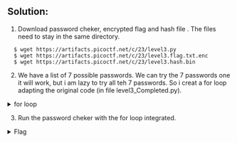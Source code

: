 ## Solution:
  1. Download password cheker, encrypted flag and hash file . The files need to stay in the same directory.  
  ```
    $ wget https://artifacts.picoctf.net/c/23/level3.py
    $ wget https://artifacts.picoctf.net/c/23/level3.flag.txt.enc
    $ wget https://artifacts.picoctf.net/c/23/level3.hash.bin
  ```
  2. We have a list of 7 possible passwords. We can try the 7 passwords one it will work, but i am lazy to try all teh 7 passwords. So i creat a for loop adapting the original code (in file level3_Completed.py).
   <details>
      <summary> for loop </summary>
       
        def level_3_pw_check(user_pw):
          user_pw_hash = hash_pw(user_pw)
    
          if( user_pw_hash == correct_pw_hash ):
            print("Welcome back... your flag, user:")
            decryption = str_xor(flag_enc.decode(), user_pw)
            print(decryption)
            return
          print("That password is incorrect")
        
        pos_pw_list = ["6997", "3ac8", "f0ac", "4b17", "ec27", "4e66", "865e"]
        
        for ps in pos_pw_list:
          level_3_pw_check(ps)
       
   </details>
   
   3. Run the password cheker with the for loop integrated.
   <details>
       <summary> Flag </summary>
  
         picoCTF{m45h_fl1ng1ng_2b072a90}
  
   </details>
    
    
